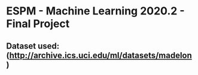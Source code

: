 # ESPM - Machine Learning 2020.2 - Final Project
## Dataset used: (http://archive.ics.uci.edu/ml/datasets/madelon)
